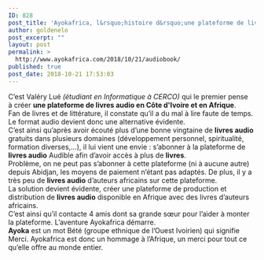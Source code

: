 ```yaml
---
ID: 828
post_title: 'Ayokafrica, l&rsquo;histoire d&rsquo;une plateforme de livres audio en Afrique'
author: goldenelo
post_excerpt: ""
layout: post
permalink: >
  http://www.ayokafrica.com/2018/10/21/audiobook/
published: true
post_date: 2018-10-21 17:53:03
---
```

<div class="_2cuy _3dgx" data-block="true" data-editor="7d4th" data-offset-key="1248o-0-0">
<div class="_1mf _1mj" data-offset-key="1248o-0-0"><span data-offset-key="1248o-0-0">C’est </span><span data-offset-key="1248o-0-1">Valéry Lué <em>(étudiant en Informatique à CERCO)</em></span><span data-offset-key="1248o-0-2"> qui le premier pense à créer <strong>une plateforme</strong><b> de livres audio en Côte d'Ivoire et en Afrique</b>.</span></div>
</div>
<div class="_2cuy _3dgx" data-block="true" data-editor="7d4th" data-offset-key="48pv0-0-0">
<div class="_1mf _1mj" data-offset-key="48pv0-0-0"><span data-offset-key="48pv0-0-0">Fan de livres et de littérature, il constate qu’il a du mal à lire faute de temps. Le format audio devient donc une alternative évidente. </span></div>
</div>
<div class="_2cuy _3dgx" data-block="true" data-editor="7d4th" data-offset-key="690rr-0-0">
<div class="_1mf _1mj" data-offset-key="690rr-0-0"><span data-offset-key="690rr-0-0">C’est ainsi qu’après avoir écouté plus d’une bonne vingtaine de <strong>livres audio</strong> gratuits dans plusieurs domaines (développement personnel, spiritualité, formation diverses,...), il lui vient une envie : s’abonner à la plateforme de <strong>livres audio</strong> Audible afin d’avoir accès à plus de <strong>livres</strong>.</span></div>
</div>
<div class="_2cuy _3dgx" data-block="true" data-editor="7d4th" data-offset-key="bgfd4-0-0">
<div class="_1mf _1mj" data-offset-key="bgfd4-0-0"><span data-offset-key="bgfd4-0-0">Problème, on ne peut pas s’abonner à cette plateforme (ni à aucune autre) depuis Abidjan, les moyens de paiement n’étant pas adaptés. De plus, il y a très peu de <strong>livres audio</strong> d’auteurs africains sur cette plateforme.</span></div>
</div>
<div class="_2cuy _3dgx" data-block="true" data-editor="7d4th" data-offset-key="bsrat-0-0">
<div class="_1mf _1mj" data-offset-key="bsrat-0-0"><span data-offset-key="bsrat-0-0">La solution devient évidente, créer une plateforme de production et distribution de <strong>livres audio</strong> disponible en Afrique avec des livres d’auteurs africains.</span></div>
</div>
<div class="_2cuy _3dgx" data-block="true" data-editor="7d4th" data-offset-key="988ve-0-0">
<div class="_1mf _1mj" data-offset-key="988ve-0-0"><span data-offset-key="988ve-0-0">C’est ainsi qu’il contacte 4 amis dont sa grande sœur pour l’aider à monter la plateforme. L’aventure Ayokafrica démarre.</span></div>
</div>
<div class="_2cuy _3dgx" data-block="true" data-editor="7d4th" data-offset-key="6hs79-0-0">
<div class="_1mf _1mj" data-offset-key="6hs79-0-0"><span data-offset-key="6hs79-0-0"><strong>Ayoka</strong> est un mot Bété (groupe ethnique de l’Ouest Ivoirien) qui signifie Merci. Ayokafrica est donc un hommage à l’Afrique, un merci pour tout ce qu’elle offre au monde entier.</span></div>
</div>
<div class="_2cuy _3dgx" data-block="true" data-editor="7d4th" data-offset-key="ac9s6-0-0"></div>